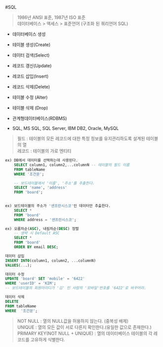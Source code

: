 #SQL
> 1986년 ANSI 표준, 1987년 ISO 표준  
데이터베이스 > 액세스 > 표준언어 (구조화 된 쿼리언어 SQL)

* 데이터베이스 생성
 * 테이블 생성(Create)
  * 데이터 검색(Select)
  * 레코드 갱신(Update)
  * 레코드 삽입(Insert)
  * 레코드 삭제(Delete)
* 테이블 수정 (Alter)
* 테이블 삭제 (Drop)

* 관계형데이터베이스(RDBMS) 
 * SQL, MS SQL, SQL Server, IBM DB2, Oracle, MySQL

> 필드 : 테이블의 모든 레코드에 대한 특정 정보를 유지관리하도록 설계된 테이블의 열  
레코드 : 테이블의 가로 엔티티

```sql
ex) DB에서 데이터를 선택하는데 사용된다.
	SELECT column1, column2,...columnN -- 테이블의 필드 이름 
	FROM tableName
	WHERE '조건문'; 

	-- 보드테이블에서 '이름', '주소'를 추출한다.
	SELECT 'name', 'address'
	FROM 'board';
	

ex) 보드테이블의 주소가 '샌프란시스코'인 데이터만 추출한다.
	SELECT *
	FROM 'board'
	WHERE address = '샌프란시스코';

ex) 오름차순(ASC), 내림차순(DESC) 정렬
	-- 생략 시 Default ASC 
	SELECT *
	FROM 'board'
	ORDER BY email DESC;
```

```sql
데이터 삽입
INSERT INTO(column1, column2, ...columnN)
VALUES(...);

데이터 수정
UPDATE 'board' SET 'mobile' = '6422'
WHERE 'userID' = 'KIM';
-- 보드테이블의 회원아이디가 '김' 인 사람의 '모바일'번호를 '6422'로 바꾸어라. 

데이터 삭제
DELETE
FROM tableName
WHERE  '조건문';
```

> NOT NULL : 열의 NULL값을 허용하지 않는다. (중복성 배제)  
UNIQUE : 열의 모든 값이 서로 다른지 확인한다.(유일한 값으로 존재한다.)  
PRIMARY KEY(NOT NULL + UNIQUE) : 열의 데이터베이스 테이블의 각 레코드를 고유하게 식별한다.  
 
	 

